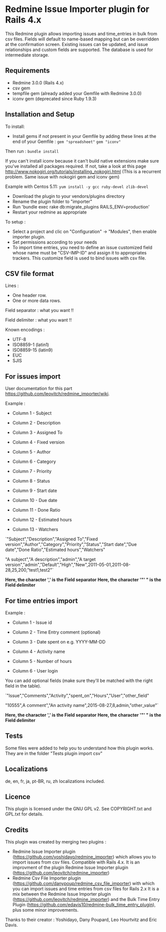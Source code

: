 Redmine Issue Importer plugin for Rails 4.x
================

This Redmine plugin allows importing issues and time_entries in bulk from csv files. Fields will default to name-based mapping but can be overridden at the confirmation screen.
Existing issues can be updated, and issue relationships and custom fields are supported.
The database is used for intermediate storage.

## Requirements

* Redmine 3.0.0 (Rails 4.x)
* csv gem
* tempfile gem (already added your Gemfile with Redmine 3.0.0)
* iconv gem (deprecated since Ruby 1.9.3)
	
## Installation and Setup

To install:
* Install gems if not present in your Gemfile by adding these lines at the end of your Gemfile :
`gem "spreadsheet"`
`gem "iconv"`

Then run :
`bundle install`
 
If you can't install iconv because it can't build native extensions make sure you've installed all packages required.
If not, take a look at this page http://www.nokogiri.org/tutorials/installing_nokogiri.html
(This is a recurrent problem. Same issue with nokogiri gem and iconv gem)

Example with Centos 5.11:
`yum install -y gcc ruby-devel zlib-devel`

* Download the plugin to your vendors/plugins directory
* Rename the plugin folder to "importer"
* Run 'bundle exec rake db:migrate_plugins RAILS_ENV=production'
* Restart your redmine as appropriate

To setup :
* Select a project and clic on "Configuration" →  "Modules", then enable importer plugin.
* Set permissions according to your needs
* To import time entries, you need to define an issue customized field whose name must be "CSV-IMP-ID" and assign it to appropriates trackers. This customize field is used to bind issues with csv file.

## CSV file format

Lines :
* One header row.
* One or more data rows.

Field separator : what you want !!

Field delimiter : what you want !!

Known encodings :
* UTF-8
* ISO8859-1 (latin1)
* ISO8859-15 (latin9)
* EUC
* SJIS


## For issues import

User documentation for this part https://github.com/leovitch/redmine_importer/wiki.

Example :

- Column 1 - Subject

- Column 2 - Description

- Column 3 - Assigned To

- Column 4 - Fixed version

- Column 5 - Author

- Column 6 - Category

- Column 7 - Priority

- Column 8 - Status

- Column 9 - Start date

- Column 10 - Due date

- Column 11 - Done Ratio

- Column 12 - Estimated hours

- Column 13 - Watchers

`"Subject","Description","Assigned To","Fixed version","Author","Category","Priority","Status","Start date","Due date","Done Ratio","Estimated hours","Watchers"

"A subject","A description","admin","A target version","admin","Default","High","New",2011-05-01,2011-08-28,25,200,"test1,test2"`

**Here, the character ',' is the Field separator**
**Here, the character '"' " is the Field delimiter**

## For time entries import

Example :

- Column 1 - Issue id

- Column 2 - Time Entry comment (optional)

- Column 3 - Date spent on e.g. YYYY-MM-DD

- Column 4 - Activity name

- Column 5 - Number of hours

- Column 6 - User login

You can add optional fields (make sure they'll be matched with the right field in the table).

`"Issue","Comments","Activity","spent_on","Hours","User","other_field"

"10555",A comment","An activity name",2015-08-27,8,admin,"other_value"`

**Here, the character ',' is the Field separator**
**Here, the character '"' " is the Field delimiter**

## Tests

Some files were added to help you to understand how this plugin works. They are in the folder "Tests plugin import csv"

## Localizations

de, en, fr, ja, pt-BR, ru, zh localizations included.

## Licence

This plugin is licensed under the GNU GPL v2. See COPYRIGHT.txt and GPL.txt for details.

## Credits

This plugin was created by merging two plugins :
* Redmine Issue Importer plugin (https://github.com/yoshidayo/redmine_importer) which allows you to import issues from csv files.
Compatible with Rails 4.x.
It is an improvment of the plugin Redmine Issue Importer plugin (https://github.com/leovitch/redmine_importer)
* Redmine Csv File Importer plugin (https://github.com/danypoup/redmine_csv_file_importer)
with which you can import issues and time entries from csv files for Rails 2.x
It is a mix between the Redmine Issue Importer plugin (https://github.com/leovitch/redmine_importer) and the Bulk Time Entry Plugin (https://github.com/edavis10/redmine-bulk_time_entry_plugin), plus some minor improvements.

Thanks to their creator : Yoshidayo, Dany Poupard, Leo Hourtvitz and Eric Davis.
